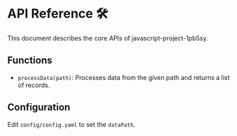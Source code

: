 # API Reference 🛠

This document describes the core APIs of javascript-project-1pb5sy.

## Functions
- `processData(path)`: Processes data from the given path and returns a list of records.

## Configuration
Edit `config/config.yaml` to set the `dataPath`.
